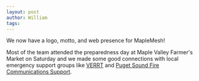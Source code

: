```yaml
---
layout: post
author: William
tags: 
---
```


We now have a logo, motto, and web presence for MapleMesh!

Most of the team attended the preparedness day at Maple Valley Farmer's Market on Saturday and we made some good connections with local emergency support groups like [VERRT](https://www.facebook.com/groups/greatermvcert/) and [Puget Sound Fire Communications Support](https://pugetsoundfire.org/emergency-management/communications-support-team-ham-radio/).